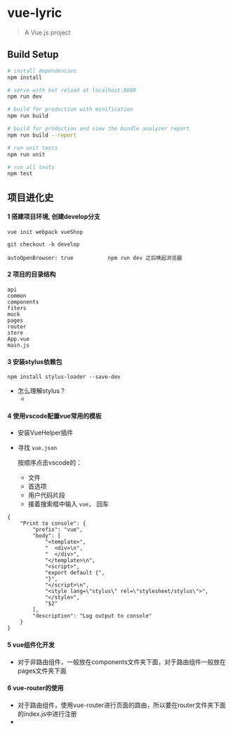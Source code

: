# vue-lyric

> A Vue.js project

## Build Setup

``` bash
# install dependencies
npm install

# serve with hot reload at localhost:8080
npm run dev

# build for production with minification
npm run build

# build for production and view the bundle analyzer report
npm run build --report

# run unit tests
npm run unit

# run all tests
npm test
```

## 项目进化史

#### 1 搭建项目环境, 创建develop分支

```
vue init webpack vueShop

git checkout -b develop

autoOpenBrowser: true 			npm run dev 之后唤起浏览器
```

#### 2 项目的目录结构

```
api
common
components
fiters
mock
pages
router
store
App.vue
main.js
```

#### 3 安装stylus依赖包

``npm install stylus-loader --save-dev``

- 怎么理解stylus？
  - ​

#### 4 使用vscode配置vue常用的模板

- 安装VueHelper插件

- 寻找 `vue.json`

  按顺序点击vscode的：

  - 文件
  - 首选项
  - 用户代码片段
  - 接着搜索框中输入 `vue`， 回车

```
{
	"Print to console": {
        "prefix": "vue",
        "body": [
            "<template>",
            "  <div>\n",
            "  </div>",
            "</template>\n",
            "<script>",
            "export default {",
            "}",
            "</script>\n",
            "<style lang=\"stylus\" rel=\"stylesheet/stylus\">",
            "</style>",
            "$2"
        ],
        "description": "Log output to console"
    }
}
```

#### 5 vue组件化开发

- 对于非路由组件，一般放在components文件夹下面，对于路由组件一般放在pages文件夹下面

#### 6 vue-router的使用

- 对于路由组件，使用vue-router进行页面的路由，所以要在router文件夹下面的index.js中进行注册
- ​